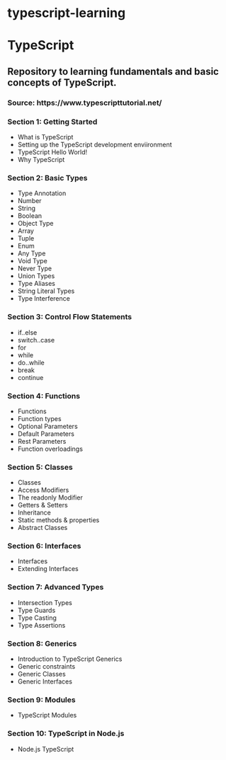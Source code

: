 # typescript-learning
<h1>TypeScript</h1>

<h2>Repository to learning fundamentals and basic concepts of TypeScript.</h2>

<h3>Source: https://www.typescripttutorial.net/</h3>


<h3>Section 1: Getting Started</h3>

   - What is TypeScript
   - Setting up the TypeScript development enviironment	
   - TypeScript Hello World!
   - Why TypeScript

<h3>Section 2: Basic Types</h3>

   - Type Annotation
   - Number
   - String
   - Boolean
   - Object Type
   - Array
   - Tuple
   - Enum
   - Any Type
   - Void Type
   - Never Type
   - Union Types
   - Type Aliases
   - String Literal Types
   - Type Interference
    	

<h3>Section 3: Control Flow Statements</h3>

   - if..else
   - switch..case
   - for
   - while
   - do..while
   - break
   - continue	

<h3>Section 4: Functions</h3>

   - Functions
   - Function types
   - Optional Parameters
   - Default Parameters
   - Rest Parameters
   - Function overloadings	

<h3>Section 5: Classes</h3>

   - Classes
   - Access Modifiers
   - The readonly Modifier
   - Getters & Setters
   - Inheritance
   - Static methods & properties
   - Abstract Classes	

<h3>Section 6: Interfaces</h3>

   - Interfaces
   - Extending Interfaces


<h3>Section 7: Advanced Types</h3>

   - Intersection Types
   - Type Guards
   - Type Casting
   - Type Assertions	

<h3>Section 8: Generics</h3>

   - Introduction to TypeScript Generics
   - Generic constraints
   - Generic Classes
   - Generic Interfaces

<h3>Section 9: Modules</h3>

   - TypeScript Modules	

<h3>Section 10: TypeScript in Node.js</h3>

   - Node.js TypeScript


